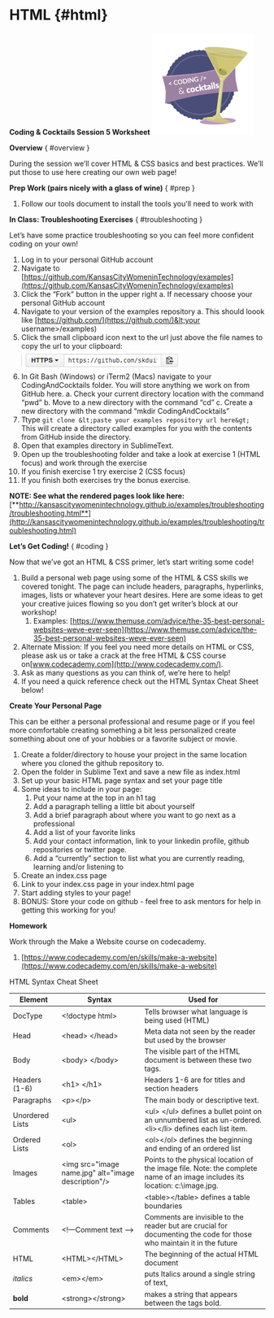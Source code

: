 # HTML {#html}
**Coding &amp; Cocktails Session 5 Worksheet**                      ![](logo.png)
                                                                                  

**Overview** { #overview }

During the session we’ll cover HTML &amp; CSS basics and best practices. We’ll put those to use here creating our own web page!

**Prep Work (pairs nicely with a glass of wine)** { #prep }

1.  Follow our tools document to install the tools you'll need to work with

**In Class: Troubleshooting Exercises** { #troubleshooting } 

Let’s have some practice troubleshooting so you can feel more confident coding on your own!

1.  Log in to your personal GitHub account
2.  Navigate to [https://github.com/KansasCityWomeninTechnology/examples](https://github.com/KansasCityWomeninTechnology/examples)
3.  Click the “Fork” button in the upper right
  a.  If necessary choose your personal GitHub account
4.  Navigate to your version of the examples repository 
  a.  This should loook like [https://github.com/](https://github.com/)&lt;your username&gt;/examples)
5.  Click the small clipboard icon next to the url just above the file names to copy the url to your clipboard:     ![](assets/screen_shot_2015-12-22_at_85247_p.png)
6.  In Git Bash (Windows) or iTerm2 (Macs) navigate to your CodingAndCocktails folder. You will store anything we work on from GitHub here.
    a.  Check your current directory location with the command “pwd”
    b.  Move to a new directory with the command “cd”
    c.  Create a new directory with the command “mkdir CodingAndCocktails”
3.  Ttype `git clone &lt;paste your examples repository url here&gt;` This will create a directory called examples for you with the contents from GitHub inside the directory.
4.  Open that examples directory in SublimeText.
5.  Open up the troubleshooting folder and take a look at exercise 1 (HTML focus) and work through the exercise
6.  If you finish exercise 1 try exercise 2 (CSS focus)
7.  If you finish both exercises try the bonus exercise.

**NOTE: See what the rendered pages look like here:** [**http://kansascitywomenintechnology.github.io/examples/troubleshooting/troubleshooting.html**](http://kansascitywomenintechnology.github.io/examples/troubleshooting/troubleshooting.html)

**Let’s Get Coding!** { #coding }

Now that we’ve got an HTML &amp; CSS primer, let’s start writing some code!

1.  Build a personal web page using some of the HTML &amp; CSS skills we covered tonight. The page can include headers, paragraphs, hyperlinks, images, lists or whatever your heart desires. Here are some ideas to get your creative juices flowing so you don’t get writer’s block at our workshop!
    1.  Examples: [https://www.themuse.com/advice/the-35-best-personal-websites-weve-ever-seen](https://www.themuse.com/advice/the-35-best-personal-websites-weve-ever-seen)
2.  Alternate Mission: If you feel you need more details on HTML or CSS, please ask us or take a crack at the free HTML &amp; CSS course on[www.codecademy.com](http://www.codecademy.com/).
3.  Ask as many questions as you can think of, we’re here to help!
4.  If you need a quick reference check out the HTML Syntax Cheat Sheet below!

**Create Your Personal Page**

This can be either a personal professional and resume page or if you feel more comfortable creating something a bit less personalized create something about one of your hobbies or a favorite subject or movie.

1.  Create a folder/directory to house your project in the same location where you cloned the github repository to.
2.  Open the folder in Sublime Text and save a new file as index.html
3.  Set up your basic HTML page syntax and set your page title
4.  Some ideas to include in your page:
    1.  Put your name at the top in an h1 tag
    2.  Add a paragraph telling a little bit about yourself
    3.  Add a brief paragraph about where you want to go next as a professional
    4.  Add a list of your favorite links
    5.  Add your contact information, link to your linkedin profile, github repositories or twitter page.
    6.  Add a “currently” section to list what you are currently reading, learning and/or listening to
5.  Create an index.css page
6.  Link to your index.css page in your index.html page
7.  Start adding styles to your page!
8.  BONUS: Store your code on github - feel free to ask mentors for help in getting this working for you!

**Homework**

Work through the Make a Website course on codecademy.

1.  [https://www.codecademy.com/en/skills/make-a-website](https://www.codecademy.com/en/skills/make-a-website)

HTML Syntax Cheat Sheet

| **Element** | **Syntax** | **Used for** |
| --- | --- | --- |
| DocType | &lt;!doctype html&gt; | Tells browser what language is being used (HTML) |
| Head | &lt;head&gt; &lt;/head&gt; | Meta data not seen by the reader but used by the browser |
| Body | &lt;body&gt; &lt;/body&gt; | The visible part of the HTML document is between these two tags. |
| Headers (1-6) | &lt;h1&gt; &lt;/h1&gt; | Headers 1-6 are for titles and section headers |
| Paragraphs | &lt;p&gt;&lt;/p&gt; | The main body or descriptive text. |
| Unordered Lists | &lt;ul&gt; | &lt;ul&gt; &lt;/ul&gt; defines a bullet point on an unnumbered list as un-ordered. &lt;li&gt;&lt;/li&gt; defines each list item. |
| Ordered Lists | &lt;ol&gt; | &lt;ol&gt;&lt;/ol&gt; defines the beginning and ending of an ordered list |
| Images | &lt;img src=&quot;image name.jpg&quot; alt=&quot;image description&quot;/&gt; | Points to the physical location of the image file. Note: the complete name of an image includes its location: c:\image.jpg. |
| Tables | &lt;table&gt; | &lt;table&gt;&lt;/table&gt; defines a table boundaries |
| Comments | &lt;!—Comment text --&gt; | Comments are invisible to the reader but are crucial for documenting the code for those who maintain it in the future |
| HTML | &lt;HTML&gt;&lt;/HTML&gt; | The beginning of the actual HTML document |
| _italics_ | &lt;em&gt;&lt;/em&gt; | puts Italics around a single string of text, |
| **bold** | &lt;strong&gt;&lt;/strong&gt; | makes a string that appears between the tags bold. |
